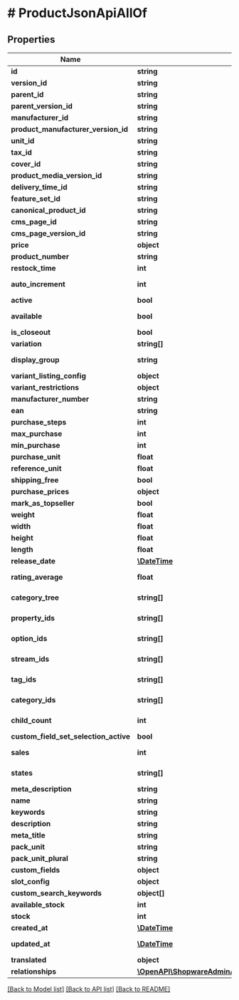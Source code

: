 # # ProductJsonApiAllOf

## Properties

Name | Type | Description | Notes
------------ | ------------- | ------------- | -------------
**id** | **string** |  | [optional]
**version_id** | **string** |  | [optional]
**parent_id** | **string** |  | [optional]
**parent_version_id** | **string** |  | [optional]
**manufacturer_id** | **string** |  | [optional]
**product_manufacturer_version_id** | **string** |  | [optional]
**unit_id** | **string** |  | [optional]
**tax_id** | **string** |  |
**cover_id** | **string** |  | [optional]
**product_media_version_id** | **string** |  | [optional]
**delivery_time_id** | **string** |  | [optional]
**feature_set_id** | **string** |  | [optional]
**canonical_product_id** | **string** |  | [optional]
**cms_page_id** | **string** |  | [optional]
**cms_page_version_id** | **string** |  | [optional]
**price** | **object** |  |
**product_number** | **string** |  |
**restock_time** | **int** |  | [optional]
**auto_increment** | **int** |  | [optional] [readonly]
**active** | **bool** |  | [optional]
**available** | **bool** |  | [optional] [readonly]
**is_closeout** | **bool** |  | [optional]
**variation** | **string[]** |  | [optional]
**display_group** | **string** |  | [optional] [readonly]
**variant_listing_config** | **object** |  | [optional]
**variant_restrictions** | **object** |  | [optional]
**manufacturer_number** | **string** |  | [optional]
**ean** | **string** |  | [optional]
**purchase_steps** | **int** |  | [optional]
**max_purchase** | **int** |  | [optional]
**min_purchase** | **int** |  | [optional]
**purchase_unit** | **float** |  | [optional]
**reference_unit** | **float** |  | [optional]
**shipping_free** | **bool** |  | [optional]
**purchase_prices** | **object** |  | [optional]
**mark_as_topseller** | **bool** |  | [optional]
**weight** | **float** |  | [optional]
**width** | **float** |  | [optional]
**height** | **float** |  | [optional]
**length** | **float** |  | [optional]
**release_date** | [**\DateTime**](\DateTime.md) |  | [optional]
**rating_average** | **float** |  | [optional] [readonly]
**category_tree** | **string[]** |  | [optional] [readonly]
**property_ids** | **string[]** |  | [optional] [readonly]
**option_ids** | **string[]** |  | [optional] [readonly]
**stream_ids** | **string[]** |  | [optional] [readonly]
**tag_ids** | **string[]** |  | [optional] [readonly]
**category_ids** | **string[]** |  | [optional] [readonly]
**child_count** | **int** |  | [optional] [readonly]
**custom_field_set_selection_active** | **bool** |  | [optional]
**sales** | **int** |  | [optional] [readonly]
**states** | **string[]** |  | [optional] [readonly]
**meta_description** | **string** |  | [optional]
**name** | **string** |  |
**keywords** | **string** |  | [optional]
**description** | **string** |  | [optional]
**meta_title** | **string** |  | [optional]
**pack_unit** | **string** |  | [optional]
**pack_unit_plural** | **string** |  | [optional]
**custom_fields** | **object** |  | [optional]
**slot_config** | **object** |  | [optional]
**custom_search_keywords** | **object[]** |  | [optional]
**available_stock** | **int** |  | [optional]
**stock** | **int** |  |
**created_at** | [**\DateTime**](\DateTime.md) |  | [readonly]
**updated_at** | [**\DateTime**](\DateTime.md) |  | [optional] [readonly]
**translated** | **object** |  | [optional]
**relationships** | [**\OpenAPI\ShopwareAdminApiClient\Model\ProductJsonApiAllOfRelationships**](ProductJsonApiAllOfRelationships.md) |  | [optional]

[[Back to Model list]](../../README.md#models) [[Back to API list]](../../README.md#endpoints) [[Back to README]](../../README.md)
